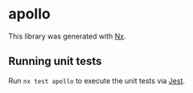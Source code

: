 # apollo

This library was generated with [Nx](https://nx.dev).

## Running unit tests

Run `nx test apollo` to execute the unit tests via [Jest](https://jestjs.io).
